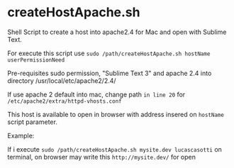 # createHostApache.sh
Shell Script to create a host into apache2.4 for Mac and open with Sublime Text.

For execute this script use ``sudo /path/createHostApache.sh hostName userPermissionNeed``

Pre-requisites sudo permission, "Sublime Text 3" and apache 2.4 into directory /usr/local/etc/apache2/2.4/

If use apache 2 default into mac, change path ``in line 20`` for ``/etc/apache2/extra/httpd-vhosts.conf``

This host is available to open in browser with address insered on ``hostName``  script parameter.

Example:

If i execute ``sudo /path/createHostApache.sh mysite.dev lucascasotti`` on terminal, on browser may write this ``http://mysite.dev/`` for open
